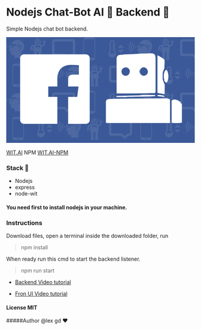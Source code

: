 # Nodejs Chat-Bot AI 🤖 Backend 🚀
Simple Nodejs chat bot backend.

![WIT-AI](/img/fb-wit.png)



[WIT.AI](https://wit.ai) NPM
[WIT.AI-NPM](https://www.npmjs.com/package/node-wit)


### Stack 🍔
* Nodejs 
* express 
* node-wit

#### You need first to install nodejs in your machine.

### Instructions
Download files, open a terminal inside the downloaded folder, run 
> npm install

When ready run this cmd to start the backend listener.
> npm run start

* [Backend Video tutorial](https://youtu.be/wmP9rTgnVLA)
- [Fron UI Video tutorial](https://youtu.be/V5eUrVMD7fg)
#### License MIT
#####Author @lex gd ❤️